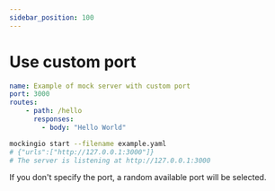 ```yaml
---
sidebar_position: 100
---
```


# Use custom port

```yaml title="example.yaml"
name: Example of mock server with custom port
port: 3000
routes:
    - path: /hello
      responses:
        - body: "Hello World"
```

```bash title="CLI"
mockingio start --filename example.yaml
# {"urls":["http://127.0.0.1:3000"]}
# The server is listening at http://127.0.0.1:3000
```

If you don't specify the port, a random available port will be selected.